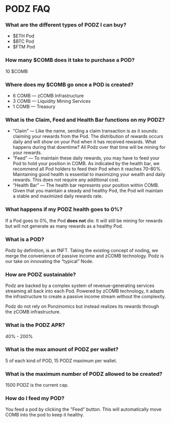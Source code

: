 # PODZ FAQ

### What are the different types of PODZ I can buy?

* $ETH Pod
* $BTC Pod
* $FTM Pod

### How many $COMB does it take to purchase a POD?

10 $COMB

### Where does my $COMB go once a POD is created?

* 6 COMB — zCOMB Infrastructure
* 3 COMB — Liquidity Mining Services
* 1 COMB — Treasury

### What is the Claim, Feed and Health Bar functions on my PODZ?

* “Claim” — Like the name, sending a claim transaction is as it sounds: claiming your rewards from the Pod. The distribution of rewards occurs daily and will show on your Pod when it has received rewards. What happens during that downtime? All Podz over that time will be mining for your rewards.
* “Feed” — To maintain these daily rewards, you may have to feed your Pod to hold your position in COMB. As indicated by the health bar, we recommend all Pod holders to feed their Pod when it reaches 70–80%. Maintaining good health is essential to maximizing your wealth and daily rewards. This does not require any additional cost.
* “Health Bar” — The health bar represents your position within COMB. Given that you maintain a steady and healthy Pod, the Pod will maintain a stable and maximized daily rewards rate.

### What happens if my PODZ health goes to 0%?

If a Pod goes to 0%, the Pod **does not** die. It will still be mining for rewards but will not generate as many rewards as a healthy Pod.

### What is a POD?

Podz by definition, is an fNFT. Taking the existing concept of noding, we merge the convenience of passive income and zCOMB technology. Podz is our take on innovating the “typical” Node.

### How are PODZ sustainable?

Podz are backed by a complex system of revenue-generating services streaming all back into each Pod. Powered by zCOMB technology, it adapts the infrastructure to create a passive income stream without the complexity.&#x20;

Podz do not rely on Ponzinomics but instead realizes its rewards through the zCOMB infrastructure.

### What is the PODZ APR?

40% - 200%

### What is the max amount of PODZ per wallet?

5 of each kind of POD, 15 PODZ maximum per wallet.

### What is the maximum number of PODZ allowed to be created?

1500 PODZ is the current cap.

### How do I feed my POD?

You feed a pod by clicking the "Feed" button. This will automatically move COMB into the pod to keep it healthy.

